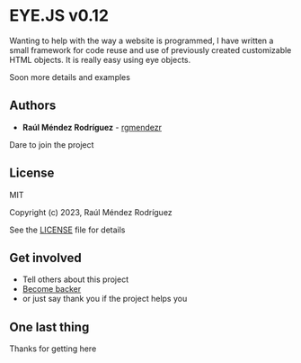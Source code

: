 # EYE.JS v0.12

Wanting to help with the way a website is programmed, I have written a small framework for code reuse and use of
previously created customizable HTML objects. It is really easy using eye objects.


Soon more details and examples


## Authors

* **Raúl Méndez Rodríguez** - [rgmendezr](https://github.com/rgmendezr)

Dare to join the project


## License

MIT

Copyright (c) 2023, Raúl Méndez Rodríguez

See the [LICENSE](LICENSE) file for details

## Get involved

* Tell others about this project
* [Become backer](https://github.com/sponsors/rgmendezr)
* or just say thank you if the project helps you

## One last thing

Thanks for getting here
